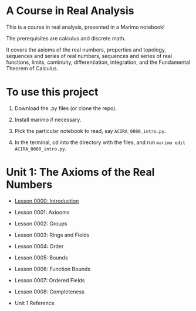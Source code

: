 # A Course in Real Analysis

This is a course in real analysis, presented in a Marimo notebook!

The prerequisites are calculus and discrete math.

It covers the axioms of the real numbers, properties and topology, sequences and series of real numbers, sequences and series of real functions, limits, continuity, differentiation, integration, and the Fundamental Theorem of Calculus.

# To use this project

1. Download the .py files (or clone the repo).

2. Install marimo if necessary.

3. Pick the particular notebook to read, say `ACIRA_0000_intro.py`.

4. In the terminal, cd into the directory with the files, and run `marimo edit ACIRA_0000_intro.py`.

# Unit 1: The Axioms of the Real Numbers

* [Lesson 0000: Introduction](https://marimo.app/gh/axiomtutor/acira/master?entrypoint=ACIRA_0000_intro.py)

* Lesson 0001: Axiooms

* Lesson 0002: Groups

* Lesson 0003: Rings and Fields

* Lesson 0004: Order 

* Lesson 0005: Bounds

* Lesson 0006: Function Bounds

* Lesson 0007: Ordered Fields

* Lesson 0008: Completeness

* Unit 1 Reference
